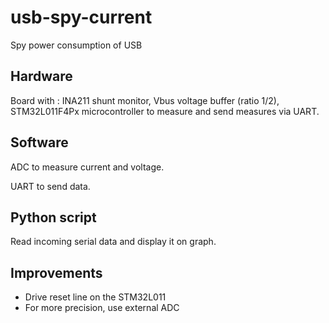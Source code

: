# usb-spy-current
Spy power consumption of USB

## Hardware

Board with : INA211 shunt monitor, Vbus voltage buffer (ratio 1/2), STM32L011F4Px microcontroller to measure and send measures via UART.

## Software

ADC to measure current and voltage.

UART to send data.

## Python script

Read incoming serial data and display it on graph.

## Improvements
 - Drive reset line on the STM32L011
 - For more precision, use external ADC
